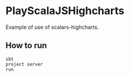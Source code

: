 # PlayScalaJSHighcharts

Example of use of scalars-highcharts.

## How to run

```
sbt
project server
run
```

